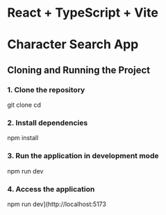 # React + TypeScript + Vite

# Character Search App

## Cloning and Running the Project

### 1. Clone the repository

git clone <Github Link>
cd <Project name>

### 2. Install dependencies

npm install

### 3. Run the application in development mode

npm run dev

### 4.  Access the application
 
npm run dev](http://localhost:5173


